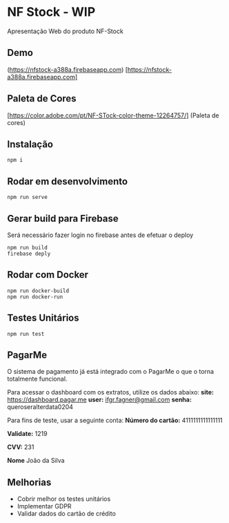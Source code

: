 # NF Stock - WIP
Apresentação Web do produto NF-Stock

## Demo
(https://nfstock-a388a.firebaseapp.com) [https://nfstock-a388a.firebaseapp.com]


## Paleta de Cores
[https://color.adobe.com/pt/NF-STock-color-theme-12264757/] (Paleta de cores)


## Instalação
```
npm i
```

## Rodar em desenvolvimento
```
npm run serve
```

## Gerar build para Firebase
Será necessário fazer login no firebase antes de efetuar o deploy
```
npm run build
firebase deply
```

## Rodar com Docker
```
npm run docker-build
npm run docker-run
```

## Testes Unitários
```
npm run test
```

## PagarMe
O sistema de pagamento já está integrado com o PagarMe o que o torna totalmente funcional.

Para acessar o dashboard com os extratos, utilize os dados abaixo:
**site:** https://dashboard.pagar.me
**user:** ifgr.fagner@gmail.com
**senha:** queroseralterdata0204

Para fins de teste, usar a seguinte conta:
**Número do cartão:** 4111111111111111

**Validate:** 1219

**CVV:** 231

**Nome** João da Silva


## Melhorias
* Cobrir melhor os testes unitários
* Implementar GDPR
* Validar dados do cartão de crédito